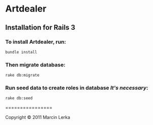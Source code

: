 # Artdealer

## Installation for Rails 3

### To install Artdealer, run:

    bundle install

### Then migrate database:

    rake db:migrate

### Run seed data to create roles in database *It's necessary*:

    rake db:seed


================

Copyright © 2011 Marcin Lerka
